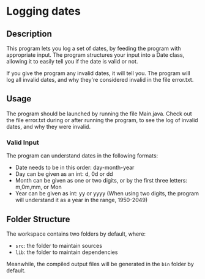 # Logging dates

## Description
This program lets you log a set of dates, by feeding the program with appropriate input.
The program structures your input into a Date class, allowing it to easily tell you if the date is valid or not.

If you give the program any invalid dates, it will tell you. The program will log all invalid dates, and why they're considered invalid in the file error.txt.

## Usage
The program should be launched by running the file Main.java.
Check out the file error.txt during or after running the program, to see the log of invalid dates, and why they were invalid.

### Valid Input
The program can understand dates in the following formats:
- Date needs to be in this order: day-month-year
- Day can be given as an int: d, 0d or dd
- Month can be given as one or two digits, or by the first three letters: m,0m,mm, or Mon
- Year can be given as int: yy or yyyy (When using two digits, the program will understand it as a year in the range, 1950-2049)

## Folder Structure

The workspace contains two folders by default, where:

- `src`: the folder to maintain sources
- `lib`: the folder to maintain dependencies

Meanwhile, the compiled output files will be generated in the `bin` folder by default.
